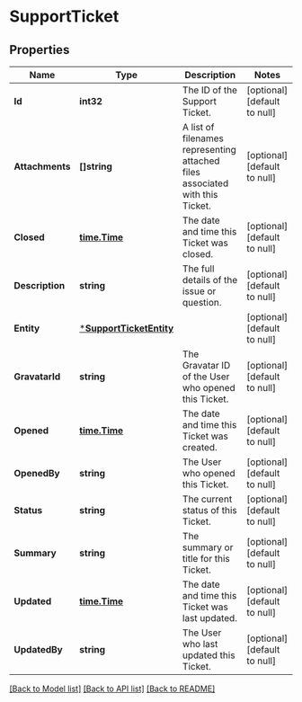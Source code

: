# SupportTicket

## Properties
Name | Type | Description | Notes
------------ | ------------- | ------------- | -------------
**Id** | **int32** | The ID of the Support Ticket.  | [optional] [default to null]
**Attachments** | **[]string** | A list of filenames representing attached files associated with this Ticket.  | [optional] [default to null]
**Closed** | [**time.Time**](time.Time.md) | The date and time this Ticket was closed.  | [optional] [default to null]
**Description** | **string** | The full details of the issue or question.  | [optional] [default to null]
**Entity** | [***SupportTicketEntity**](SupportTicket_entity.md) |  | [optional] [default to null]
**GravatarId** | **string** | The Gravatar ID of the User who opened this Ticket.  | [optional] [default to null]
**Opened** | [**time.Time**](time.Time.md) | The date and time this Ticket was created.  | [optional] [default to null]
**OpenedBy** | **string** | The User who opened this Ticket.  | [optional] [default to null]
**Status** | **string** | The current status of this Ticket. | [optional] [default to null]
**Summary** | **string** | The summary or title for this Ticket.  | [optional] [default to null]
**Updated** | [**time.Time**](time.Time.md) | The date and time this Ticket was last updated.  | [optional] [default to null]
**UpdatedBy** | **string** | The User who last updated this Ticket.  | [optional] [default to null]

[[Back to Model list]](../README.md#documentation-for-models) [[Back to API list]](../README.md#documentation-for-api-endpoints) [[Back to README]](../README.md)

